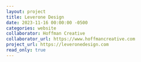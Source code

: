 ```yaml
---
layout: project
title: Leverone Design
date: 2023-11-16 00:00:00 -0500
categories: website
collaborator: Hoffman Creative
collaborator_url: https://www.hoffmancreative.com
project_url: https://leveronedesign.com
read_only: true
---
```

